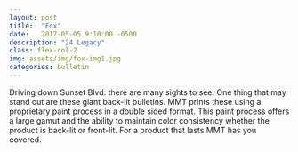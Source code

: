 ```yaml
---
layout: post
title:  "Fox"
date:   2017-05-05 9:10:00 -0500
description: "24 Legacy"
class: flex-col-2
img: assets/img/fox-img1.jpg
categories: bulletin
---
```

<span>D</span>riving down Sunset Blvd. there are many sights to see. One thing that may stand out are these giant back-lit bulletins. MMT prints these using a proprietary paint process in a double sided format. This paint process offers a large gamut and the ability to maintain color consistency whether the product is back-lit or front-lit. For a product that lasts MMT has you covered.
